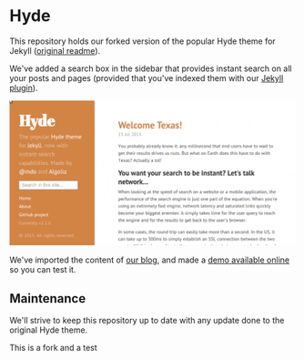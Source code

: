 # Hyde

This repository holds our forked version of the popular Hyde theme for Jekyll
([original readme](./README-original.md)).

We've added a search box in the sidebar that provides instant search on all your
posts and pages (provided that you've indexed them with our [Jekyll plugin][1]).

![Demo animation](./_animation.gif)

We've imported the content of [our blog](https://blog.algolia.com/), and made
a [demo available online](http://algolia.github.io/algoliasearch-jekyll-hyde/)
so you can test it.

## Maintenance

We'll strive to keep this repository up to date with any update done to the
original Hyde theme.

[1]: https://github.com/algolia/algoliasearch-jekyll

This is a fork and a test
